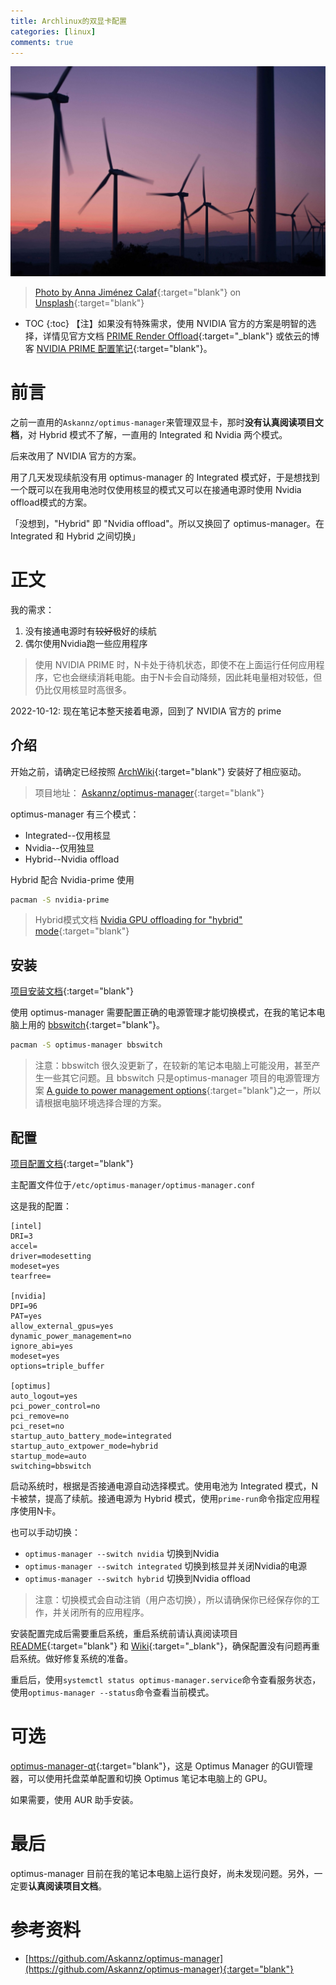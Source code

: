 ```yaml
---
title: Archlinux的双显卡配置
categories: [linux]
comments: true
---
```


<a data-fancybox="gallery" href="../assets/img/post/optimus/image01.jpg"><img src="../assets/img/post/optimus/image01.jpg">

> Photo by [Anna Jiménez Calaf](https://unsplash.com/@annajimenez?utm_source=unsplash&utm_medium=referral&utm_content=creditCopyText){:target="blank"} on [Unsplash](https://unsplash.com/?utm_source=unsplash&utm_medium=referral&utm_content=creditCopyText){:target="blank"}  

* TOC
{:toc}
【注】如果没有特殊需求，使用 NVIDIA 官方的方案是明智的选择，详情见官方文档 [PRIME Render Offload](http://download.nvidia.com/XFree86/Linux-x86_64/435.21/README/primerenderoffload.html){:target="_blank"} 或依云的博客 [NVIDIA PRIME 配置笔记](https://blog.lilydjwg.me/2019/9/3/nvidia-prime-setup.214768.html){:target="blank"}。

# 前言

之前一直用的`Askannz/optimus-manager`来管理双显卡，那时**没有认真阅读项目文档**，对 Hybrid 模式不了解，一直用的 Integrated 和 Nvidia 两个模式。

后来改用了 NVIDIA 官方的方案。

用了几天发现续航没有用 optimus-manager 的 Integrated 模式好，于是想找到一个既可以在我用电池时仅使用核显的模式又可以在接通电源时使用 Nvidia offload模式的方案。

<span class="spoiler" >「没想到，"Hybrid" 即 "Nvidia offload"。所以又换回了 optimus-manager。在 Integrated 和 Hybrid 之间切换」</span>

# 正文

我的需求：

1. 没有接通电源时有~~较好~~极好的续航
3. 偶尔使用Nvidia跑一些应用程序

> 使用 NVIDIA PRIME 时，N卡处于待机状态，即使不在上面运行任何应用程序，它也会继续消耗电能。由于N卡会自动降频，因此耗电量相对较低，但仍比仅用核显时高很多。

2022-10-12: 现在笔记本整天接着电源，回到了 NVIDIA 官方的 prime

## 介绍

开始之前，请确定已经按照 [ArchWiki](https://wiki.archlinux.org/title/NVIDIA){:target="blank"} 安装好了相应驱动。

> 项目地址： [Askannz/optimus-manager]( https://github.com/Askannz/optimus-manager){:target="blank"}

optimus-manager 有三个模式：

- Integrated--仅用核显
- Nvidia--仅用独显
- Hybrid--Nvidia offload

Hybrid 配合 Nvidia-prime 使用

```bash
pacman -S nvidia-prime
```

> Hybrid模式文档 [Nvidia GPU offloading for "hybrid" mode](https://github.com/Askannz/optimus-manager/wiki/Nvidia-GPU-offloading-for-%22hybrid%22-mode){:target="blank"}

## 安装

[项目安装文档](https://github.com/Askannz/optimus-manager#installation){:target="blank"}

使用 optimus-manager 需要配置正确的电源管理才能切换模式，在我的笔记本电脑上用的 [bbswitch](https://github.com/Bumblebee-Project/bbswitch){:target="blank"}。

```bash
pacman -S optimus-manager bbswitch
```

> 注意：bbswitch 很久没更新了，在较新的笔记本电脑上可能没用，甚至产生一些其它问题。且 bbswitch 只是optimus-manager 项目的电源管理方案 [A guide  to power management options](https://github.com/Askannz/optimus-manager/wiki/A-guide--to-power-management-options){:target="blank"}之一，所以请根据电脑环境选择合理的方案。

## 配置

[项目配置文档](https://github.com/Askannz/optimus-manager/#configuration){:target="blank"}

主配置文件位于`/etc/optimus-manager/optimus-manager.conf`

这是我的配置：

```
[intel]
DRI=3
accel=
driver=modesetting
modeset=yes
tearfree=

[nvidia]
DPI=96
PAT=yes
allow_external_gpus=yes
dynamic_power_management=no
ignore_abi=yes
modeset=yes
options=triple_buffer

[optimus]
auto_logout=yes
pci_power_control=no
pci_remove=no
pci_reset=no
startup_auto_battery_mode=integrated
startup_auto_extpower_mode=hybrid
startup_mode=auto
switching=bbswitch
```

启动系统时，根据是否接通电源自动选择模式。使用电池为 Integrated 模式，N卡被禁，提高了续航。接通电源为 Hybrid 模式，使用`prime-run`命令指定应用程序使用N卡。

也可以手动切换：

- `optimus-manager --switch nvidia` 切换到Nvidia
- `optimus-manager --switch integrated` 切换到核显并关闭Nvidia的电源
- `optimus-manager --switch hybrid` 切换到Nvidia offload

> 注意：切换模式会自动注销（用户态切换），所以请确保你已经保存你的工作，并关闭所有的应用程序。

安装配置完成后需要重启系统，重启系统前请认真阅读项目 [README](https://github.com/Askannz/optimus-manager/blob/master/README.md){:target="blank"} 和 [Wiki](https://github.com/Askannz/optimus-manager/wiki){:target="_blank"}，确保配置没有问题再重启系统。做好修复系统的准备。

重启后，使用`systemctl status optimus-manager.service`命令查看服务状态，使用`optimus-manager --status`命令查看当前模式。

# 可选

[optimus-manager-qt](https://github.com/Shatur/optimus-manager-qt){:target="blank"}，这是 Optimus Manager 的GUI管理器，可以使用托盘菜单配置和切换 Optimus 笔记本电脑上的 GPU。

如果需要，使用 AUR 助手安装。

# 最后

optimus-manager 目前在我的笔记本电脑上运行良好，尚未发现问题。另外，一定要**认真阅读项目文档**。

# 参考资料

- [https://github.com/Askannz/optimus-manager](https://github.com/Askannz/optimus-manager){:target="blank"}
